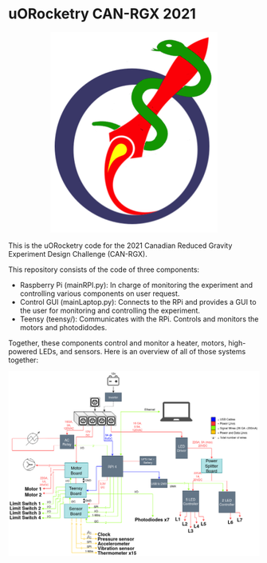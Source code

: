 # uORocketry CAN-RGX 2021

<p align="center">
  <img src="./images/CAN_GRX_Logo.png" />
</p>


This is the uORocketry code for the 2021 Canadian Reduced Gravity Experiment Design Challenge (CAN-RGX).

This repository consists of the code of three components:
- Raspberry Pi (mainRPI.py): In charge of monitoring the experiment and controlling various components on user request.
- Control GUI (mainLaptop.py): Connects to the RPi and provides a GUI to the user for monitoring and controlling the experiment.
- Teensy (teensy/): Communicates with the RPi. Controls and monitors the motors and photodidodes.

Together, these components control and monitor a heater, motors, high-powered LEDs, and sensors. Here is an overview of all of those systems together:

<p align="center">
  <img src="./images/Power_Systems.png" />
</p>
